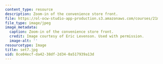 ```yaml
---
content_type: resource
description: Zoom-in of the convenience store front.
file: https://ol-ocw-studio-app-production.s3.amazonaws.com/courses/21m-873-theater-arts-topics-suburbia-january-iap-2008/8ce04ecfda4238df2d340a517939a13d_set7.jpg
file_type: image/jpeg
image_metadata:
  caption: Zoom-in of the convenience store front.
  credit: Image courtesy of Eric Levenson. Used with permission.
  image-alt: ''
resourcetype: Image
title: set7.jpg
uid: 8ce04ecf-da42-38df-2d34-0a517939a13d
---
```

